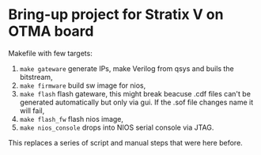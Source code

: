 # Bring-up project for Stratix V on OTMA board

Makefile with few targets:
1. `make gateware` generate IPs, make Verilog from qsys and buils the bitstream,
2. `make firmware` build sw image for nios,
3. `make flash` flash gateware, this might break beacuse .cdf files can't be generated automatically but only via gui. If the .sof file changes name it will fail,
4. `make flash_fw` flash nios image, 
5. `make nios_console` drops into NIOS serial console via JTAG.


This replaces a series of script and manual steps that were here before.
